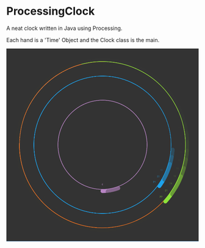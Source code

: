 # ProcessingClock

A neat clock written in Java using Processing.

Each hand is a 'Time' Object and the Clock class is the main.

![](https://github.com/willmac321/ProcessingClock/blob/master/ClockScSh.PNG)